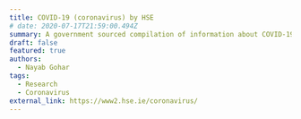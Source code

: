 ```yaml
---
title: COVID-19 (coronavirus) by HSE
# date: 2020-07-17T21:59:00.494Z
summary: A government sourced compilation of information about COVID-19.
draft: false
featured: true
authors:
  - Nayab Gohar
tags:
  - Research
  - Coronavirus
external_link: https://www2.hse.ie/coronavirus/
---
```

